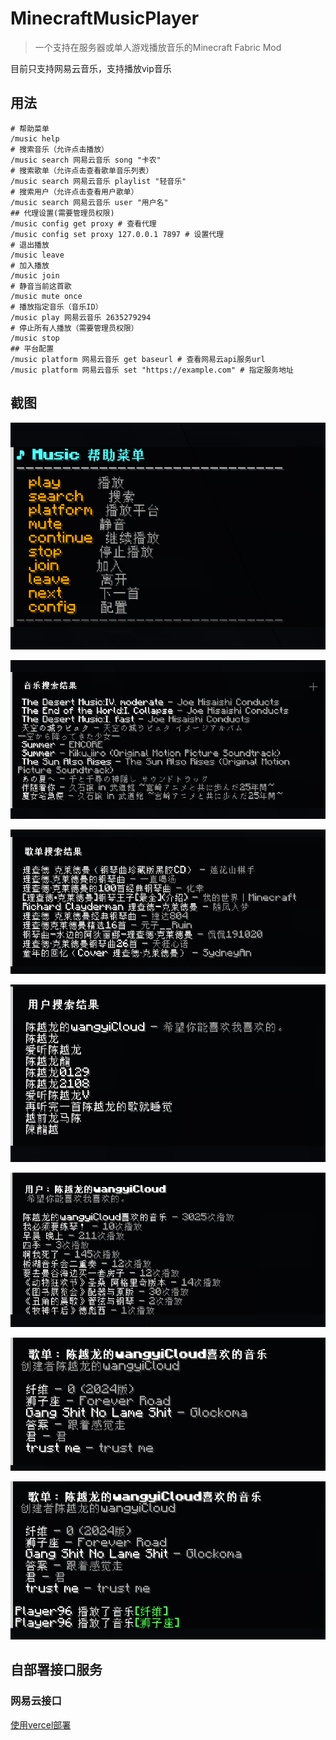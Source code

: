 # MinecraftMusicPlayer

> 一个支持在服务器或单人游戏播放音乐的Minecraft Fabric Mod

目前只支持网易云音乐，支持播放vip音乐

## 用法

~~~ shell
# 帮助菜单
/music help
# 搜索音乐（允许点击播放）
/music search 网易云音乐 song "卡农"
# 搜索歌单（允许点击查看歌单音乐列表）
/music search 网易云音乐 playlist "轻音乐"
# 搜索用户（允许点击查看用户歌单）
/music search 网易云音乐 user "用户名"
## 代理设置(需要管理员权限)
/music config get proxy # 查看代理
/music config set proxy 127.0.0.1 7897 # 设置代理
# 退出播放
/music leave
# 加入播放
/music join
# 静音当前这首歌
/music mute once
# 播放指定音乐（音乐ID）
/music play 网易云音乐 2635279294
# 停止所有人播放（需要管理员权限）
/music stop
## 平台配置
/music platform 网易云音乐 get baseurl # 查看网易云api服务url
/music platform 网易云音乐 set "https://example.com" # 指定服务地址
~~~

## 截图

![image-20250812143453784](./assets/image-20250812143453784.png)

![image-20250812143547005](./assets/image-20250812143547005.png)

![image-20250812143625646](./assets/image-20250812143625646.png)

![image-20250812143914142](./assets/image-20250812143914142.png)

![image-20250812143929145](./assets/image-20250812143929145.png)

![image-20250812143945758](./assets/image-20250812143945758.png)

![image-20250812144011289](./assets/image-20250812144011289.png)

## 自部署接口服务

### 网易云接口

[使用vercel部署](https://github.com/xjuunn/NeteaseCloudMusicApi?tab=readme-ov-file#vercel-%E9%83%A8%E7%BD%B2)